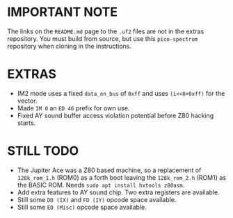 IMPORTANT NOTE
=

The links on the `README.md` page to the `.uf2` files are not in the extras repository. You must build from source,
but use this `pico-spectrum` repository when cloning in the instructions.

EXTRAS
=

  * IM2 mode uses a fixed `data_on_bus` of `0xff` and uses `(i<<8+0xff)` for the vector.
  * Made `IM 0` an `ED 46` prefix for own use.
  * Fixed AY sound buffer access violation potential before Z80 hacking starts.

STILL TODO
=

  * The Jupiter Ace was a Z80 based machine, so a replacement of `128k_rom_1.h` (ROM0) as a forth boot leaving the `128k_rom_2.h` (ROM1) as the BASIC ROM. Needs `sudo apt install hxtools z80asm`.
  * Add extra features to AY sound chip. Two extra registers are available.
  * Still some `DD (IX)` and `FD (IY)` opcode space available.
  * Still some `ED (Misc)` opcode space available.
